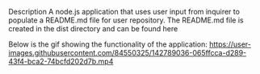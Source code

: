 Description
A node.js application that uses user input from inquirer to populate a README.md file for user repository. The README.md file is created in the dist directory and can be found here

 Below is the gif showing the functionality of the application:
 https://user-images.githubusercontent.com/84550325/142789036-065ffcca-d289-43f4-bca2-74bcfd202d7b.mp4


